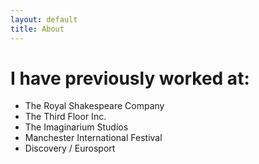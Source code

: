 ```yaml
---
layout: default
title: About
---
```


# I have previously worked at:

- The Royal Shakespeare Company
- The Third Floor Inc.
- The Imaginarium Studios
- Manchester International Festival
- Discovery / Eurosport




